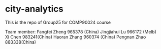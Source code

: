 # city-analytics

This is the repo of Group25 for COMP90024 course

Team member:
Fangfei Zheng 965378 (China)
Jingjiahui Lu 966172 (Melb)
Xi Chen 983241(China)
Haoran Zhang 960374 (China)
Pengnan Zhao 883338(China)

